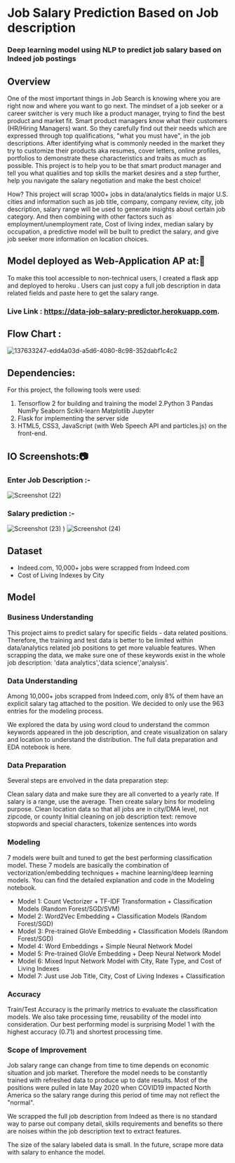 
# Job Salary Prediction Based on Job description
### Deep learning model using NLP to predict job salary based on Indeed job postings

## Overview
One of the most important things in Job Search is knowing where you are right now and where you want to go next. The mindset of a job seeker or a career switcher is very much like a product manager, trying to find the best product and market fit. Smart product managers know what their customers (HR/Hiring Managers) want. So they carefully find out their needs which are expressed through top qualifications, "what you must have", in the job descriptions. After identifying what is commonly needed in the market they try to customize their products aka resumes, cover letters, online profiles, portfolios to demonstrate these characteristics and traits as much as possible. This project is to help you to be that smart product manager and tell you what qualities and top skills the market desires and a step further, help you navigate the salary negotiation and make the best choice!

How? This project will scrap 1000+ jobs in data/analytics fields in major U.S. cities and information such as job title, company, company review, city, job description, salary range will be used to generate insights about certain job category. And then combining with other factors such as employment/unemployment rate, Cost of living index, median salary by occupation, a predictive model will be built to predict the salary, and give job seeker more information on location choices.


## Model deployed as Web-Application AP at:📳 
To make this tool accessible to non-technical users, I created a flask app and deployed to heroku . Users can just copy a full job description in data related fields and paste here to get the salary range.
### Live Link : https://data-job-salary-predictor.herokuapp.com.

## Flow Chart :

![137633247-edd4a03d-a5d6-4080-8c98-352dabf1c4c2](https://user-images.githubusercontent.com/91024630/142774306-2daed2e6-a8fb-41b2-b491-e1d9eae51fa7.png)


## Dependencies:
For this project, the following tools were used:

1. Tensorflow 2 for building and training the model
2.Python 3 Pandas NumPy Seaborn Scikit-learn Matplotlib Jupyter
3. Flask for implementing the server side
4. HTML5, CSS3, JavaScript (with Web Speech API and particles.js) on the front-end.

## IO Screenshots:📷 <br>

### Enter Job Description :-

![Screenshot (22)](https://user-images.githubusercontent.com/91024630/142774239-c84d3a7e-595d-4201-b166-27f7777e0f23.png)

### Salary prediction :-

![Screenshot (23)](https://user-images.githubusercontent.com/91024630/142774244-5c74ca1f-ec00-4e2c-912c-15ded688b8c0.png)
)
![Screenshot (24)](https://user-images.githubusercontent.com/91024630/142774247-5d40b2d9-0bdf-42ea-a14f-541acbe4bbad.png)


## Dataset
- Indeed.com, 10,000+ jobs were scrapped from Indeed.com
- Cost of Living Indexes by City

## Model
### Business Understanding
This project aims to predict salary for specific fields - data related positions. Therefore, the training and test data is better to be limited within data/analytics related job positions to get more valuable features. When scrapping the data, we make sure one of these keywords exist in the whole job description: 'data analytics','data science','analysis'.

### Data Understanding
Among 10,000+ jobs scrapped from Indeed.com, only 8% of them have an explicit salary tag attached to the position. We decided to only use the 963 entries for the modeling process.

We explored the data by using word cloud to understand the common keywords appeared in the job description, and create visualization on salary and location to understand the distribution. The full data preparation and EDA notebook is here.

### Data Preparation
Several steps are envolved in the data preparation step:

Clean salary data and make sure they are all converted to a yearly rate. If salary is a range, use the average. Then create salary bins for modeling purpose.
Clean location data so that all jobs are in city/DMA level, not zipcode, or county
Initial cleaning on job description text: remove stopwords and special characters, tokenize sentences into words

### Modeling
7 models were built and tuned to get the best performing classification model. These 7 models are basically the combination of vectorization/embedding techniques + machine learning/deep learning models. You can find the detailed explanation and code in the Modeling notebook.

- Model 1: Count Vectorizer + TF-IDF Transformation + Classification Models (Random Forest/SGD/SVM)
- Model 2: Word2Vec Embedding + Classification Models (Random Forest/SGD)
- Model 3: Pre-trained GloVe Embedding + Classification Models (Random Forest/SGD)
- Model 4: Word Embeddings + Simple Neural Network Model
- Model 5: Pre-trained GloVe Embedding + Deep Neural Network Model
- Model 6: Mixed Input Network Model with City, Rate Type, and Cost of Living Indexes
- Model 7: Just use Job Title, City, Cost of Living Indexes + Classification

### Accuracy
Train/Test Accuracy is the primarily metrics to evaluate the classification models. We also take processing time, reusability of the model into consideration. Our best performing model is surprising Model 1 with the highest accuracy (0.71) and shortest processing time.

### Scope of Improvement
Job salary range can change from time to time depends on economic situation and job market. Therefore the model needs to be constantly trained with refreshed data to produce up to date results. Most of the positions were pulled in late May 2020 when COVID19 impacted North America so the salary range during this period of time may not reflect the "normal".

We scrapped the full job description from Indeed as there is no standard way to parse out company detail, skills requirements and benefits so there are noises within the job description text to extract features.

The size of the salary labeled data is small. In the future, scrape more data with salary to enhance the model.
